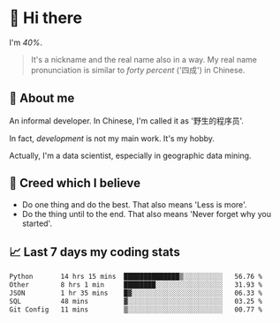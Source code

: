 # 👋 Hi there

I'm *40%*.

> It's a nickname and the real name also in a way.
> My real name pronunciation is similar to *forty percent* ('四成') in Chinese.

## :speech_balloon: About me

An informal developer. In Chinese, I'm called it as '野生的程序员'.

In fact, _development_ is not my main work. It's my hobby.

Actually, I'm a data scientist, especially in geographic data mining.

## :see_no_evil: Creed which I believe

- Do one thing and do the best. That also means 'Less is more'.
- Do the thing until to the end. That also means 'Never forget why you started'.

## :chart_with_upwards_trend: Last 7 days my coding stats

<!--START_SECTION:waka-->

```txt
Python       14 hrs 15 mins  ██████████████▒░░░░░░░░░░   56.76 %
Other        8 hrs 1 min     ████████░░░░░░░░░░░░░░░░░   31.93 %
JSON         1 hr 35 mins    █▓░░░░░░░░░░░░░░░░░░░░░░░   06.33 %
SQL          48 mins         ▓░░░░░░░░░░░░░░░░░░░░░░░░   03.25 %
Git Config   11 mins         ▒░░░░░░░░░░░░░░░░░░░░░░░░   00.77 %
```

<!--END_SECTION:waka-->
